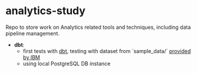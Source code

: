 # analytics-study
Repo to store work on Analytics related tools and techniques, including data pipeline management.

- **dbt**:
    - first tests with [dbt](https://www.getdbt.com/), testing with dataset from ´sample_data/´ [provided by IBM](https://www.ibm.com/communities/analytics/watson-analytics-blog/guide-to-sample-datasets/)
    - using local PostgreSQL DB instance